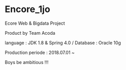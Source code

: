 # Encore_1jo

Ecore Web & Bigdata Project 

Product by Team Acoda 

language : JDK 1.8 & Spring 4.0 / Database : Oracle 10g


Production periode : 2018.07.01 ~ 

Boys be ambitious !!!
